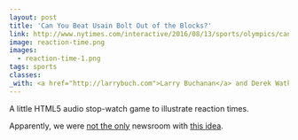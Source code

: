 ```yaml
---
layout: post
title: 'Can You Beat Usain Bolt Out of the Blocks?'
link: http://www.nytimes.com/interactive/2016/08/13/sports/olympics/can-you-beat-usain-bolt-out-of-the-blocks.html
image: reaction-time.png
images:
  - reaction-time-1.png
tags: sports
classes:
_with: <a href="http://larrybuch.com">Larry Buchanan</a> and Derek Watkins
---
```


A little HTML5 audio stop-watch game to illustrate reaction times.

Apparently, we were [not the only](https://ig.ft.com/on-your-marks/) newsroom with [this idea](http://graphics.wsj.com/armchair-olympian/track/).
